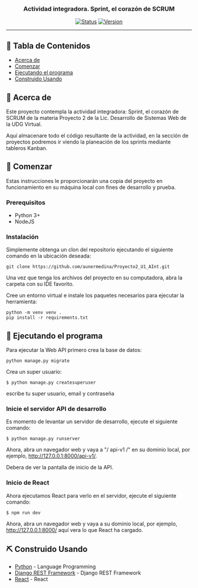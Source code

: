 <h3 align="center">Actividad integradora. Sprint, el corazón de SCRUM</h3>

<div align="center">

  [![Status](https://img.shields.io/badge/Status-Development-informational.svg)]() 
  [![Version](https://img.shields.io/badge/Version-v1-blue)]()

</div>

---

## 📝 Tabla de Contenidos
+ [Acerca de](#about)
+ [Comenzar](#getting_started)
+ [Ejecutando el programa](#execution)
+ [Construido Usando](#built_using)

## 🧐 Acerca de <a name = "about"></a>
Este proyecto contempla la actividad integradora: Sprint, el corazón de SCRUM de la materia Proyecto 2 de la Lic. Desarrollo de Sistemas Web de la UDG Virtual.

Aquí almacenare todo el código resultante de la actividad, en la sección de proyectos podremos ir viendo la planeación de los sprints mediante tableros Kanban.
## 🏁 Comenzar <a name = "getting_started"></a>
Estas instrucciones le proporcionarán una copia del proyecto en funcionamiento en su máquina local con fines de desarrollo y prueba.

### Prerequisitos

- Python 3+
- NodeJS


### Instalación

Simplemente obtenga un clon del repositorio ejecutando el siguiente comando en la ubicación deseada:

```
git clone https://github.com/aunermedina/Proyecto2_U1_AInt.git
```

Una vez que tenga los archivos del proyecto en su computadora, abra la carpeta con su IDE favorito.

Cree un entorno virtual e instale los paquetes necesarios para ejecutar la herramienta:
```
python -m venv venv .
pip install -r requirements.txt
```
## 🔧 Ejecutando el programa <a name = "execution"></a>

Para ejecutar la Web API primero crea la base de datos: 
```
python manage.py migrate
```
Crea un super usuario: 
```
$ python manage.py createsuperuser
```
escribe tu super usuario, email y contraseña

### Inicie el servidor API de desarrollo
Es momento de levantar un servidor de desarrollo, ejecute el siguiente comando: 

```
$ python manage.py runserver
```

Ahora, abra un navegador web y vaya a "/ api-v1 /" en su dominio local, por ejemplo, http://127.0.0.1:8000/api-v1/.

Debera de ver la pantalla de inicio de la API.

### Inicio de React

Ahora ejecutamos React para verlo en el servidor, ejecute el siguiente comando: 

```
$ npm run dev
```
Ahora, abra un navegador web y vaya a su dominio local, por ejemplo, http://127.0.0.1:8000/ aquí vera lo que React ha cargado.


## ⛏️ Construido Usando <a name = "built_using"></a>
- [Python](https://www.python.org/) - Language Programming
- [Django REST Framework](https://www.django-rest-framework.org/) - Django REST Framework
- [React](https://es.reactjs.org/) - React
